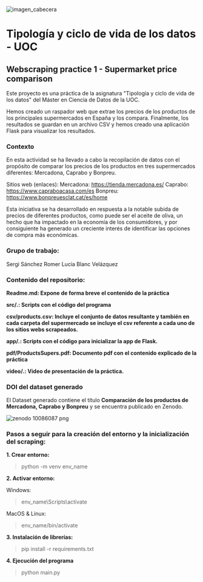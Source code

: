 ![imagen_cabecera](https://github.com/ssanchezromer/supers/assets/148953141/41c8b979-8845-4bb0-9770-c1bb3a268a37)

# Tipología y ciclo de vida de los datos - UOC
## Webscraping practice 1 - Supermarket price comparison

Este proyecto es una práctica de la asignatura "Tipología y ciclo de vida de los datos" del Máster en Ciencia de Datos de la UOC.

Hemos creado un raspador web que extrae los precios de los productos de los principales supermercados en España y los compara. Finalmente, los resultados se guardan en un archivo CSV y hemos creado una aplicación Flask para visualizar los resultados.

### Contexto
En esta actividad se ha llevado a cabo la recopilación de datos con el propósito de comparar los precios de los productos en tres supermercados diferentes: Mercadona, Caprabo y Bonpreu.

Sitios web (enlaces):
Mercadona: https://tienda.mercadona.es/
Caprabo: https://www.capraboacasa.com/es
Bonpreu: https://www.bonpreuesclat.cat/es/home

Esta iniciativa se ha desarrollado en respuesta a la notable subida de precios de diferentes productos, como puede ser el aceite de oliva, un hecho que ha impactado en la economía de los consumidores, y por consiguiente ha generado un creciente interés de identificar las opciones de compra más económicas.

### Grupo de trabajo:

Sergi Sánchez Romer
Lucia Blanc Velázquez

### Contenido del repositorio:

**Readme.md: Expone de forma breve el contenido de la práctica**

**src/*.*: Scripts con el código del programa**

**csv/products.csv: Incluye el conjunto de datos resultante y también en cada carpeta del supermercado se incluye el csv referente a cada uno de los sitios webs scrapeados.**

**app/*.*: Scripts con el código para inicializar la app de Flask.**

**pdf/ProductsSupers.pdf: Documento pdf con el contenido explicado de la práctica**

**video/*.*: Video de presentación de la práctica.**

### DOI del dataset generado
El Dataset generado contiene el título **Comparación de los productos de Mercadona, Caprabo y Bonpreu** y se encuentra publicado en Zenodo.

![zenodo 10086087 png](https://github.com/ssanchezromer/supers/assets/148953141/56f8f9f2-c2c9-4e00-b5ab-aa44bda9af12)

### Pasos a seguir para la creación del entorno y la inicialización del scraping:

**1. Crear entorno:**

> python -m venv env_name

**2. Activar entorno:**

  Windows:

> env_name\Scripts\activate

  MacOS & Linux:

> env_name/bin/activate

**3. Instalación de librerías:**

> pip install -r requirements.txt

**4. Ejecución del programa**

> python main.py
